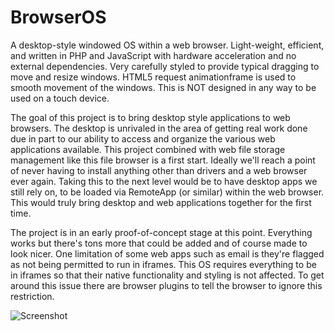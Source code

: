# BrowserOS

A desktop-style windowed OS within a web browser. Light-weight, efficient, and written in PHP and JavaScript with hardware acceleration and no external dependencies. Very carefully styled to provide typical dragging to move and resize windows. HTML5 request animationframe is used to smooth movement of the windows. This is NOT designed in any way to be used on a touch device.

The goal of this project is to bring desktop style applications to web browsers. The desktop is unrivaled in the area of getting real work done due in part to our ability to access and organize the various web applications available. This project combined with web file storage management like this file browser is a first start. Ideally we'll reach a point of never having to install anything other than drivers and a web browser ever again. Taking this to the next level would be to have desktop apps we still rely on, to be loaded via RemoteApp (or similar) within the web browser. This would truly bring desktop and web applications together for the first time.

The project is in an early proof-of-concept stage at this point. Everything works but there's tons more that could be added and of course made to look nicer. One limitation of some web apps such as email is they're flagged as not being permitted to run in iframes. This OS requires everything to be in iframes so that their native functionality and styling is not affected. To get around this issue there are browser plugins to tell the browser to ignore this restriction.

![Screenshot](https://user-images.githubusercontent.com/17172593/117759052-f582b100-b1d7-11eb-910c-fe4a59ea9a21.png)
